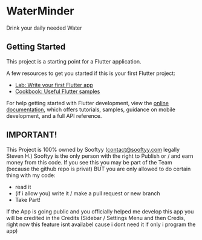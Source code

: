 # WaterMinder

Drink your daily needed Water

## Getting Started

This project is a starting point for a Flutter application.

A few resources to get you started if this is your first Flutter project:

- [Lab: Write your first Flutter app](https://docs.flutter.dev/get-started/codelab)
- [Cookbook: Useful Flutter samples](https://docs.flutter.dev/cookbook)

For help getting started with Flutter development, view the
[online documentation](https://docs.flutter.dev/), which offers tutorials,
samples, guidance on mobile development, and a full API reference.

## IMPORTANT!

This Project is 100% owned by Sooftyy (contact@sooftyy.com legally Steven H.)
Sooftyy is the only person with the right to Publish or / and earn money from this code.
If you see this you may be part of the Team (because the github repo is privat) BUT you are only allowed to do certain thing with my code:
- read it
- (if i allow you) write it / make a pull request or new branch
- Take Part!

If the App is going public and you officially helped me develop this app you will be credited in the Credits (Sidebar / Settings Menu and then Credis, right now this feature isnt availabel cause i dont need it if only i program the app)

